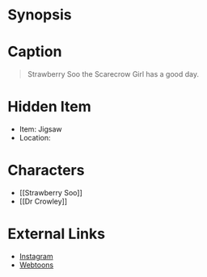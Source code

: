# Synopsis


# Caption
> Strawberry Soo the Scarecrow Girl has a good day.

# Hidden Item
* Item: Jigsaw
* Location: <spoiler></spoiler>

# Characters
* [[Strawberry Soo]]
* [[Dr Crowley]]

# External Links
* [Instagram](https://www.instagram.com/p/B4QlTIyj0Nv/)
* [Webtoons](https://www.webtoons.com/en/challenge/twistwood-tales/15-strawberry-soo/viewer?title_no=344740&episode_no=16)